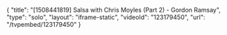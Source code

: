 {
    "title": "[1508441819] Salsa with Chris Moyles (Part 2) - Gordon Ramsay",
    "type": "solo",
    "layout": "iframe-static",
    "videoId": "123179450",
    "url": "\/tvpembed\/123179450"
}